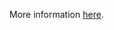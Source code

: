 More information [here](https://docs.prismacloud.io/en/enterprise-edition/policy-reference/docker-policies/docker-policy-index/ensure-the-base-image-uses-a-non-latest-version-tag).
